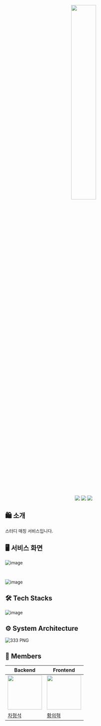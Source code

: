 
<p align="center">
<img src="https://github.com/Team-studywithme/.github/assets/29851990/60f72e0b-3983-4ad3-9b56-aaf6c4b68340" width="40%" height="40%">
</p>

<p align="center">
<img src="https://img.shields.io/badge/Java-007396?style=flat-square&logo=Java&logoColor=white"/>
<img src="https://img.shields.io/badge/SpringBoot-3DDC84?style=flat-square&logo=SpringBoot&logoColor=white"/>
<img src="https://img.shields.io/badge/license-mit-green">
</p>

## 🛍️ 소개

스터디 매칭 서비스입니다. <br>

## 🖥 서비스 화면

![image](https://github.com/Team-studywithme/.github/assets/29851990/48cc0959-0e8d-43fa-a8c5-b03cdd73a304)

<br>

![image](https://github.com/Team-studywithme/.github/assets/29851990/ad8b968b-fbee-4a78-a716-44be8f1497df)

## 🛠 Tech Stacks

![image](https://github.com/Team-studywithme/.github/assets/29851990/c874af1c-7ac9-41f7-9683-dceab3c242c7)


## ⚙️ System Architecture

![333 PNG](https://github.com/Team-studywithme/.github/assets/29851990/21e1a70e-7052-405c-bc0e-2fcda3edf467)


## 👥 Members

|**Backend**|**Frontend**|
|------|------|
|<img src="https://github.com/Team-Shoppy/.github/assets/29851990/2d1d82ba-f13f-410e-acf3-5f7875391c38" width=110px height=110px>|<img src="https://github.com/Team-Shoppy/.github/assets/29851990/148fdb73-a51f-478a-b92c-61adeaf2dec0" width=110px height=110px>|
|[차형석](https://github.com/chahyoungseok)|[황의혁](https://github.com/Hwang-uihyuk)|
